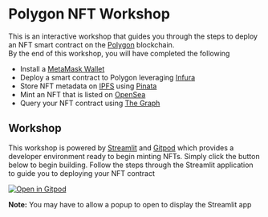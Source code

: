 # Polygon NFT Workshop
This is an interactive workshop that guides you through the steps to deploy an NFT smart contract on the [Polygon](https://polygon.technology/) blockchain.   
By the end of this workshop, you will have completed the following

* Install a [MetaMask Wallet](https://metamask.io/)
* Deploy a smart contract to Polygon leveraging [Infura](https://infura.io/)
* Store NFT metadata on [IPFS](https://ipfs.io/) using [Pinata](https://www.pinata.cloud/)
* Mint an NFT that is listed on [OpenSea](https://opensea.io/)
* Query your NFT contract using [The Graph](https://thegraph.com/)


## Workshop

This workshop is powered by [Streamlit](https://streamlit.io/) and [Gitpod](https://gitpod.io/) which provides a developer environment ready to begin minting NFTs. Simply click the button below to begin building.  Follow the steps through the Streamlit application to guide you to deploying your NFT contract 


[![Open in Gitpod](https://gitpod.io/button/open-in-gitpod.svg)](https://gitpod.io/#https://github.com/banjtheman/polygon_nft_workshop/)


**Note:** You may have to allow a popup to open to display the Streamlit app  






















